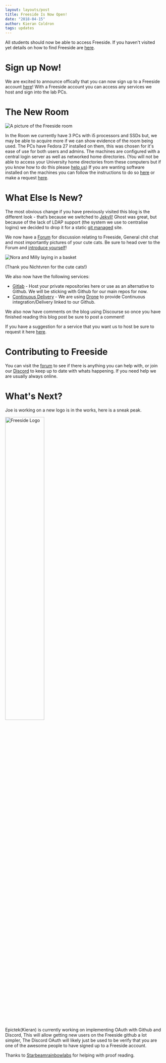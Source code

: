 ```yaml
---
layout: layouts/post
title: Freeside Is Now Open!
date: "2018-04-15"
author: Kieran Coldron
tags: updates
---
```


All students should now be able to access Freeside. If you haven't visited yet details on how to find Freeside are [here](https://forums.freeside.co.uk/t/finding-the-freeside-room/50/1).

# Sign up Now!
We are excited to announce offically that you can now sign up to a Freeside account [here](https://profiles.freeside.co.uk/join)! With a Freeside account you can access any services we host and sign into the lab PCs.

# The New Room

![A picture of the Freeside room](https://i.imgur.com/t57p8l2.jpg)

In the Room we currently have 3 PCs with i5 processors and SSDs but, we may be able to acquire more if we can show evidence of the room being used. The PCs have Fedora 27 installed on them, this was chosen for it's ease of use for both users and admins. The machines are configured with a central login server as well as networked home directories. (You will not be able to access your University home directories from these computers but if you know how to do this please [help us](https://forums.freeside.co.uk/t/g-drive-mounting-script/30))
If you are wanting software installed on the machines you can follow the instructions to do so [here](https://github.com/FreesideHull/Freeside-Fabfiles) or make a request [here](https://forums.freeside.co.uk/c/freeside/requests).

# What Else Is New?
The most obvious change if you have previously visited this blog is the different look - that’s because we switched to [Jekyll!](https://jekyllrb.com/) Ghost was great, but because of the lack of LDAP support (the system we use to centralise logins) we decided to drop it for a static [git managed](https://github.com/FreesideHull/Freeside-Blog) site.


We now have a [Forum](https://forums.freeside.co.uk) for discussion relating to Freeside, General chit chat and most importantly pictures of your cute cats. Be sure to head over to the Forum and [introduce yourself](https://forums.freeside.co.uk/c/introductions)!

![Nora and Milly laying in a basket](https://i.imgur.com/g5wewN6.jpg)

(Thank you Nichtvren for the cute cats!)

We also now have the following services: 
* [Gitlab](https://gitlab.freeside.co.uk) - Host your private repositories here or use as an alternative to Github. We will be sticking with Github for our main repos for now.
* [Continuous Delivery](https://ci.freeside.co.uk) - We are using [Drone](http://drone.io) to provide Continuous integration/Delivery linked to our Github.

We also now have comments on the blog using Discourse so once you have finished reading this blog post be sure to post a comment!

If you have a suggestion for a service that you want us to host be sure to request it here [here](https://forums.freeside.co.uk/c/freeside/issues).

# Contributing to Freeside

You can visit the [forum](https://forums.freeside.co.uk/c/freeside) to see if there is anything you can help with, or join our [Discord](http://discord.freeside.co.uk) to keep up to date with whats happening. If you need help we are usually always online.

# What's Next?

Joe is working on a new logo is in the works, here is a sneak peak.

<img alt="Freeside Logo" src="https://cdn.discordapp.com/attachments/364428045093699598/428533288957771779/unknown.png" style="width: 50%;"> 

Epictek(Kieran) is currently working on implementing OAuth with Github and Discord, This will allow getting new users on the Freeside github a lot simpler, The Discord OAuth will likely just be used to be verify that you are one of the awesome people to have signed up to a Freeside account.

Thanks to [Starbeamrainbowlabs](https://starbeamrainbowlabs.com/) for helping with proof reading.
